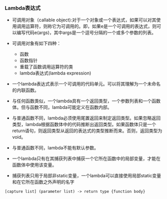 ### Lambda表达式
+ 可调用对象（callable object):对于一个对象或一个表达式，如果可以对其使用调用运算符，则称它为可调用的。即，如果e是一个可调用的表达式，则可以编写代码e(args)，其中args是一个逗号分隔的一个或多个参数的列表。
+ 可调用对象有如下四种：
  * 函数
  * 函数指针
  * 重载了函数调用运算符的类
  * lambda表达式(lambda expression)
  
 + 一个lambda表达式表示一个可调用的代码单元。可以将其理解为一个未命名的内联函数。
 + 与任何函数类似，一个lambda具有一个返回类型，一个参数列表和一个函数体。但与函数不同，lambda可能定义在函数内部。
 + 与普通函数不同，lambda必须使用尾置返回来制定返回类型。如果忽略返回类型，lambda根据函数体中的代码推断出返回类型。如果函数体只是一个return语句，则返回类型从返回的表达式的类型推断而来。否则，返回类型为void。
 + 与普通函数不同，lambda不能有默认参数。
 + 一个lambda只有在其捕获列表中捕获一个它所在函数中的局部变量，才能在函数体中使用该变量。
 + 捕获列表只用于局部非static变量，一个lambda可以直接使用局部static变量和在它所在函数之外声明的名字
 ```
 [capture list] (parameter list) -> return type {function body}
 ```
